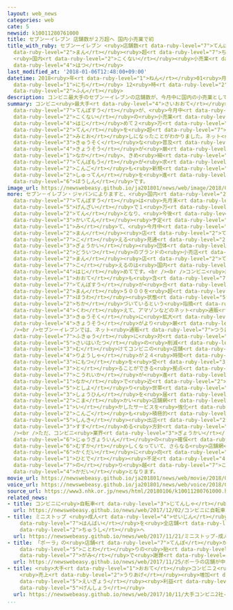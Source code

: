 ```yaml
---
layout: web_news
categories: web
cate: 5
newsid: k10011280761000
title: セブンーイレブン 店舗数が２万超へ 国内小売業で初
title_with_ruby: セブンーイレブン <ruby>店舗数<rt data-ruby-level="7">てんぽすう</rt></ruby>が２<ruby>万<rt
  data-ruby-level="2">まん</rt></ruby><ruby>超<rt data-ruby-level="7">ちょう</rt></ruby>へ
  <ruby>国内<rt data-ruby-level="2">こくない</rt></ruby><ruby>小売業<rt data-ruby-level="3">こうりぎょう</rt></ruby>で<ruby>初<rt
  data-ruby-level="4">はつ</rt></ruby>
last_modified_at: '2018-01-06T12:48:00+09:00'
datetime: 2018<ruby>年<rt data-ruby-level="1">ねん</rt></ruby>01<ruby>月<rt data-ruby-level="1">がつ</rt></ruby>06<ruby>日<rt
  data-ruby-level="1">にち</rt></ruby> 12<ruby>時<rt data-ruby-level="2">じ</rt></ruby>48<ruby>分<rt
  data-ruby-level="2">ふん</rt></ruby>
description: コンビニ最大手のセブンーイレブンの店舗数が、今月中に国内の小売業として初めて２万店を超える見通しになったことがわかりました。ネット通販の急速な普及など競争が厳しくなる中、きめ細かい店舗網が求められるとして、今後も新規出店を進める方針です。
summary: コンビニ<ruby>最大手<rt data-ruby-level="4">さいおおて</rt></ruby>のセブンーイレブンの<ruby>店舗数<rt
  data-ruby-level="7">てんぽすう</rt></ruby>が、<ruby>今月中<rt data-ruby-level="2">こんげつじゅう</rt></ruby>に<ruby>国内<rt
  data-ruby-level="2">こくない</rt></ruby>の<ruby>小売業<rt data-ruby-level="3">こうりぎょう</rt></ruby>として<ruby>初<rt
  data-ruby-level="4">はじ</rt></ruby>めて２<ruby>万<rt data-ruby-level="2">まん</rt></ruby><ruby>店<rt
  data-ruby-level="2">てん</rt></ruby>を<ruby>超<rt data-ruby-level="7">こ</rt></ruby>える<ruby>見通<rt
  data-ruby-level="2">みとお</rt></ruby>しになったことがわかりました。ネット<ruby>通販<rt data-ruby-level="7">つうはん</rt></ruby>の<ruby>急速<rt
  data-ruby-level="3">きゅうそく</rt></ruby>な<ruby>普及<rt data-ruby-level="7">ふきゅう</rt></ruby>など<ruby>競争<rt
  data-ruby-level="4">きょうそう</rt></ruby>が<ruby>厳<rt data-ruby-level="6">きび</rt></ruby>しくなる<ruby>中<rt
  data-ruby-level="1">なか</rt></ruby>、きめ<ruby>細<rt data-ruby-level="2">こま</rt></ruby>かい<ruby>店舗網<rt
  data-ruby-level="7">てんぽもう</rt></ruby>が<ruby>求<rt data-ruby-level="4">もと</rt></ruby>められるとして、<ruby>今後<rt
  data-ruby-level="2">こんご</rt></ruby>も<ruby>新規<rt data-ruby-level="5">しんき</rt></ruby><ruby>出店<rt
  data-ruby-level="2">しゅってん</rt></ruby>を<ruby>進<rt data-ruby-level="3">すす</rt></ruby>める<ruby>方針<rt
  data-ruby-level="6">ほうしん</rt></ruby>です。
image_url: https://newswebeasy.github.io/ja201801/news/web/image/2018/01/06/K10011280761_1801061317_1801061319_01_03.jpg
more: セブン－イレブン・ジャパンによりますと、<ruby>国内<rt data-ruby-level="2">こくない</rt></ruby>の<ruby>店舗数<rt
  data-ruby-level="7">てんぽすう</rt></ruby>は<ruby>先月末<rt data-ruby-level="4">せんげつまつ</rt></ruby><ruby>現在<rt
  data-ruby-level="5">げんざい</rt></ruby>で１<ruby>万<rt data-ruby-level="2">まん</rt></ruby>９９７９<ruby>店<rt
  data-ruby-level="2">てん</rt></ruby>となり、<ruby>今後<rt data-ruby-level="2">こんご</rt></ruby>の<ruby>開店<rt
  data-ruby-level="3">かいてん</rt></ruby><ruby>予定<rt data-ruby-level="3">よてい</rt></ruby>から<ruby>見<rt
  data-ruby-level="1">み</rt></ruby>て、<ruby>今月中<rt data-ruby-level="2">こんげつじゅう</rt></ruby>に２<ruby>万<rt
  data-ruby-level="2">まん</rt></ruby><ruby>店<rt data-ruby-level="2">てん</rt></ruby>を<ruby>超<rt
  data-ruby-level="7">こ</rt></ruby>える<ruby>見通<rt data-ruby-level="2">みとお</rt></ruby>しとなりました。<ruby>業界<rt
  data-ruby-level="3">ぎょうかい</rt></ruby><ruby>団体<rt data-ruby-level="5">だんたい</rt></ruby>によりますと、<ruby>同一<rt
  data-ruby-level="2">どういつ</rt></ruby>のブランドの<ruby>小売店<rt data-ruby-level="2">こうりてん</rt></ruby>が２<ruby>万<rt
  data-ruby-level="2">まん</rt></ruby><ruby>店<rt data-ruby-level="2">てん</rt></ruby>を<ruby>超<rt
  data-ruby-level="7">こ</rt></ruby>えるのは<ruby>国内<rt data-ruby-level="2">こくない</rt></ruby>で<ruby>初<rt
  data-ruby-level="4">はじ</rt></ruby>めてです。<br /><br />コンビニ<ruby>業界<rt data-ruby-level="3">ぎょうかい</rt></ruby>は、ほかの<ruby>大手<rt
  data-ruby-level="1">おおて</rt></ruby>も<ruby>含<rt data-ruby-level="7">ふく</rt></ruby>めた<ruby>店舗数<rt
  data-ruby-level="7">てんぽすう</rt></ruby>が<ruby>合<rt data-ruby-level="2">あ</rt></ruby>わせて５<ruby>万<rt
  data-ruby-level="2">まん</rt></ruby>５０００を<ruby>超<rt data-ruby-level="7">こ</rt></ruby>え<ruby>飽和<rt
  data-ruby-level="7">ほうわ</rt></ruby><ruby>状態<rt data-ruby-level="5">じょうたい</rt></ruby>に<ruby>近<rt
  data-ruby-level="2">ちか</rt></ruby>づいているという<ruby>指摘<rt data-ruby-level="7">してき</rt></ruby>に<ruby>加<rt
  data-ruby-level="4">くわ</rt></ruby>えて、アマゾンなどのネット<ruby>通販<rt data-ruby-level="7">つうはん</rt></ruby>が<ruby>急速<rt
  data-ruby-level="3">きゅうそく</rt></ruby>に<ruby>拡大<rt data-ruby-level="6">かくだい</rt></ruby>し、<ruby>競争<rt
  data-ruby-level="4">きょうそう</rt></ruby>がより<ruby>厳<rt data-ruby-level="6">きび</rt></ruby>しくなっています。<br
  /><br />セブンーイレブンでは、ネット<ruby>通販<rt data-ruby-level="7">つうはん</rt></ruby>の<ruby>普及<rt
  data-ruby-level="7">ふきゅう</rt></ruby>に<ruby>対<rt data-ruby-level="3">たい</rt></ruby>しては、<ruby>再配達<rt
  data-ruby-level="5">さいはいたつ</rt></ruby>の<ruby>削減<rt data-ruby-level="7">さくげん</rt></ruby>に<ruby>向<rt
  data-ruby-level="3">む</rt></ruby>けてコンビニの<ruby>店舗<rt data-ruby-level="7">てんぽ</rt></ruby>を<ruby>利用者<rt
  data-ruby-level="4">りようしゃ</rt></ruby>が２４<ruby>時間<rt data-ruby-level="2">じかん</rt></ruby>いつでも<ruby>荷物<rt
  data-ruby-level="3">にもつ</rt></ruby>を<ruby>受<rt data-ruby-level="3">う</rt></ruby>け<ruby>取<rt
  data-ruby-level="3">と</rt></ruby>ることができる<ruby>拠点<rt data-ruby-level="7">きょてん</rt></ruby>にするとともに、<ruby>高齢化<rt
  data-ruby-level="7">こうれいか</rt></ruby>が<ruby>進<rt data-ruby-level="3">すす</rt></ruby>む<ruby>中<rt
  data-ruby-level="1">なか</rt></ruby>で<ruby>近<rt data-ruby-level="2">ちか</rt></ruby>くのお<ruby>年寄<rt
  data-ruby-level="5">としよ</rt></ruby>り<ruby>世帯<rt data-ruby-level="4">せたい</rt></ruby>にコンビニの<ruby>商品<rt
  data-ruby-level="3">しょうひん</rt></ruby>を<ruby>届<rt data-ruby-level="6">とど</rt></ruby>けるなど、きめ<ruby>細<rt
  data-ruby-level="2">こま</rt></ruby>かい<ruby>店舗網<rt data-ruby-level="7">てんぽもう</rt></ruby>を<ruby>生<rt
  data-ruby-level="1">い</rt></ruby>かしたサービスを<ruby>強化<rt data-ruby-level="3">きょうか</rt></ruby>するため、<ruby>今後<rt
  data-ruby-level="2">こんご</rt></ruby>も<ruby>積極的<rt data-ruby-level="4">せっきょくてき</rt></ruby>に<ruby>新規<rt
  data-ruby-level="5">しんき</rt></ruby><ruby>出店<rt data-ruby-level="2">しゅってん</rt></ruby>を<ruby>進<rt
  data-ruby-level="3">すす</rt></ruby>める<ruby>方針<rt data-ruby-level="6">ほうしん</rt></ruby>です。<br
  /><br />ただ、コンビニ<ruby>業界<rt data-ruby-level="3">ぎょうかい</rt></ruby>ではアルバイトなど<ruby>従業員<rt
  data-ruby-level="6">じゅうぎょういん</rt></ruby>の<ruby>確保<rt data-ruby-level="5">かくほ</rt></ruby>が<ruby>難<rt
  data-ruby-level="6">むずか</rt></ruby>しくなっていて、さらなる<ruby>店舗網<rt data-ruby-level="7">てんぽもう</rt></ruby>の<ruby>拡大<rt
  data-ruby-level="6">かくだい</rt></ruby>に<ruby>向<rt data-ruby-level="3">む</rt></ruby>けては<ruby>人手<rt
  data-ruby-level="1">ひとで</rt></ruby><ruby>不足<rt data-ruby-level="4">ぶそく</rt></ruby>をどう<ruby>乗<rt
  data-ruby-level="7">の</rt></ruby>り<ruby>越<rt data-ruby-level="7">こ</rt></ruby>えるかが<ruby>課題<rt
  data-ruby-level="4">かだい</rt></ruby>となります。
movie_url: https://newswebeasy.github.io/ja201801/news/web/movie/2018/01/06/k10011280761_201801061317_201801061318.mp4
voice_url: https://newswebeasy.github.io/ja201801/news/web/voice/2018/01/06/k10011280761_201801061317_201801061318.mp3
source_url: https://www3.nhk.or.jp/news/html/20180106/k10011280761000.html
related_news:
- title: コンビニに<ruby>自転車<rt data-ruby-level="3">じてんしゃ</rt></ruby>シェアリングやフィットネス
  url: https://newswebeasy.github.io/news/web/2017/12/02/コンビニに自転車シェアリングやフィットネス
- title: ミニストップ <ruby>成人<rt data-ruby-level="4">せいじん</rt></ruby><ruby>雑誌<rt data-ruby-level="6">ざっし</rt></ruby><ruby>販売<rt
    data-ruby-level="7">はんばい</rt></ruby>を<ruby>全店舗<rt data-ruby-level="7">ぜんてんぽ</rt></ruby>で<ruby>中止<rt
    data-ruby-level="2">ちゅうし</rt></ruby>へ
  url: https://newswebeasy.github.io/news/web/2017/11/21/ミニストップ-成人雑誌販売を全店舗で中止へ
- title: 「ポーラ」の<ruby>店舗<rt data-ruby-level="7">てんぽ</rt></ruby>が<ruby>中国人<rt data-ruby-level="2">ちゅうごくじん</rt></ruby>お<ruby>断<rt
    data-ruby-level="5">ことわ</rt></ruby>りの<ruby>貼<rt data-ruby-level="7">は</rt></ruby>り<ruby>紙<rt
    data-ruby-level="7">がみ</rt></ruby>で<ruby>謝罪<rt data-ruby-level="5">しゃざい</rt></ruby>
  url: https://newswebeasy.github.io/news/web/2017/11/25/ポーラの店舗が中国人お断りの貼り紙で謝罪
- title: <ruby>大手<rt data-ruby-level="1">おおて</rt></ruby>コンビニ２<ruby>社<rt data-ruby-level="2">しゃ</rt></ruby>
    <ruby>売上<rt data-ruby-level="2">うりあげ</rt></ruby><ruby>増加<rt data-ruby-level="5">ぞうか</rt></ruby>も<ruby>営業<rt
    data-ruby-level="5">えいぎょう</rt></ruby><ruby>利益<rt data-ruby-level="5">りえき</rt></ruby><ruby>減少<rt
    data-ruby-level="5">げんしょう</rt></ruby>
  url: https://newswebeasy.github.io/news/web/2017/10/11/大手コンビニ2社-売上増加も営業利益減少
...
```

